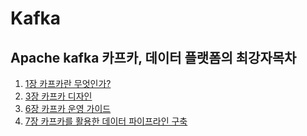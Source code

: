 # Kafka 

## Apache kafka 카프카, 데이터 플랫폼의 최강자목차
1. [1장 카프카란 무엇인가?](/Kafka/1%EC%9E%A5-%EC%B9%B4%ED%94%84%EC%B9%B4%EB%9E%80-%EB%AC%B4%EC%97%87%EC%9D%B8%EA%B0%80.md)
1. [3장 카프카 디자인](/Kafka/3%EC%9E%A5-%EC%B9%B4%ED%94%84%EC%B9%B4-%EB%94%94%EC%9E%90%EC%9D%B8.md)
1. [6장 카프카 운영 가이드](/Kafka/6%EC%9E%A5-%EC%B9%B4%ED%94%84%EC%B9%B4-%EC%9A%B4%EC%98%81-%EA%B0%80%EC%9D%B4%EB%93%9C.md)
1. [7장 카프카를 활용한 데이터 파이프라인 구축](/Kafka/7%EC%9E%A5-%EC%B9%B4%ED%94%84%EC%B9%B4%EB%A5%BC-%ED%99%9C%EC%9A%A9%ED%95%9C-%EB%8D%B0%EC%9D%B4%ED%84%B0-%ED%8C%8C%EC%9D%B4%ED%94%84%EB%9D%BC%EC%9D%B8-%EA%B5%AC%EC%B6%95.md)

